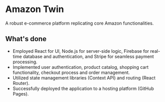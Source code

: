 # Amazon Twin
A robust e-commerce platform replicating core Amazon functionalities.
## What's done
-  Employed React for UI, Node.js for server-side logic, Firebase for real-time database and authentication, and Stripe for seamless payment processing.
-  Implemented user authentication, product catalog, shopping cart functionality, checkout process and order management.
-  Utilized state management libraries (Context API) and routing (React Router).
-  Successfully deployed the application to a hosting platform (GitHub Pages).
